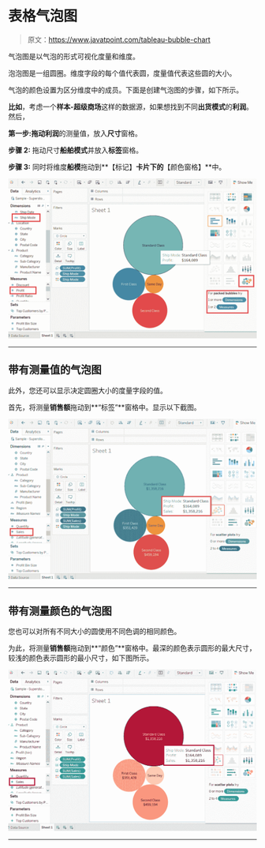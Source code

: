 # 表格气泡图

> 原文：<https://www.javatpoint.com/tableau-bubble-chart>

气泡图是以气泡的形式可视化度量和维度。

泡泡图是一组圆圈。维度字段的每个值代表圆，度量值代表这些圆的大小。

气泡的颜色设置为区分维度中的成员。下面是创建气泡图的步骤，如下所示。

**比如**，考虑一个**样本-超级商场**这样的数据源，如果想找到不同**出货模式**的**利润**。然后，

**第一步:**拖动**利润**的测量值，放入**尺寸**窗格。

**步骤 2:** 拖动尺寸**船舶模式**并放入**标签**窗格。

**步骤 3:** 同时将维度**船模**拖动到**【标记】**卡片下的**【颜色窗格】**中。

![Tableau Bubble Chart](img/098e277cf42099a17150ba9d4f7dd7e2.png)

* * *

## 带有测量值的气泡图

此外，您还可以显示决定圆圈大小的度量字段的值。

首先，将测量**销售额**拖动到**“标签”**窗格中。显示以下截图。

![Tableau Bubble Chart](img/35d91e75555208172ef87f5f1a79dfd8.png)

* * *

## 带有测量颜色的气泡图

您也可以对所有不同大小的圆使用不同色调的相同颜色。

为此，将测量**销售额**拖动到**“颜色”**窗格中。最深的颜色表示圆形的最大尺寸，较浅的颜色表示圆形的最小尺寸，如下图所示。

![Tableau Bubble Chart](img/0c4e8adb893afb07319a1efb119a358c.png)

* * *